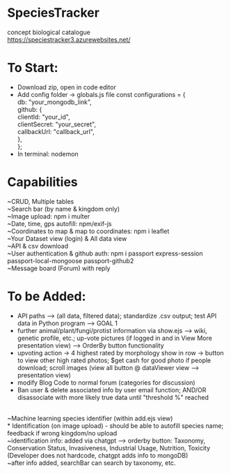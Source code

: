 # SpeciesTracker
concept biological catalogue <br>
https://speciestracker3.azurewebsites.net/

# To Start: <br>
* Download zip, open in code editor
* Add config folder -> globals.js file
const configurations = {  <br>
  db: "your_mongodb_link",  <br>
  github: { <br>
    clientId: "your_id", <br>
    clientSecret: "your_secret", <br>
    callbackUrl: "callback_url", <br>
  }, <br>
}; <br>
* In terminal: nodemon

# Capabilities <br>
~CRUD, Multiple tables <br>
~Search bar (by name & kingdom only) <br>
~Image upload: npm i multer <br>
~Date, time, gps autofill: npm/exif-js <br>
~Coordinates to map & map to coordinates: npm i leaflet <br>
~Your Dataset view (login) & All data view <br>
~API & csv download <br>
~User authentication & github auth: npm i passport express-session passport-local-mongoose passport-github2 <br>
~Message board (Forum) with reply <br>

# To be Added: <br>
* API paths --> (all data, filtered data); standardize .csv output; test API data in Python program -->  GOAL 1
* further animal/plant/fungi/protist information via show.ejs --> wiki, genetic profile, etc.; up-vote pictures (if logged in and in View More presentation view) -->  OrderBy button functionality
* upvoting action -> 4 highest rated by morphology show in row -> button to view other high rated photos; $get cash for good photo if people download;  scroll images (view all button @ dataViewer view --> presentation view)
* modify Blog Code to normal forum (categories for discussion)
* Ban user & delete associated info by user email function; AND/OR disassociate with more likely true data until "threshold %" reached
<br>
~Machine learning species identifier (within add.ejs view) <br>
* Identification (on image upload) - should be able to autofill species name; feedback if wrong kingdom/no upload <br>
~identification info: added via chatgpt --> orderby button: Taxonomy, Conservation Status, Invasiveness, Industrial Usage, Nutrition, Toxicity (Developer does not hardcode, chatgpt adds info to mongoDB) <br>
~after info added, searchBar can search by taxonomy, etc.



